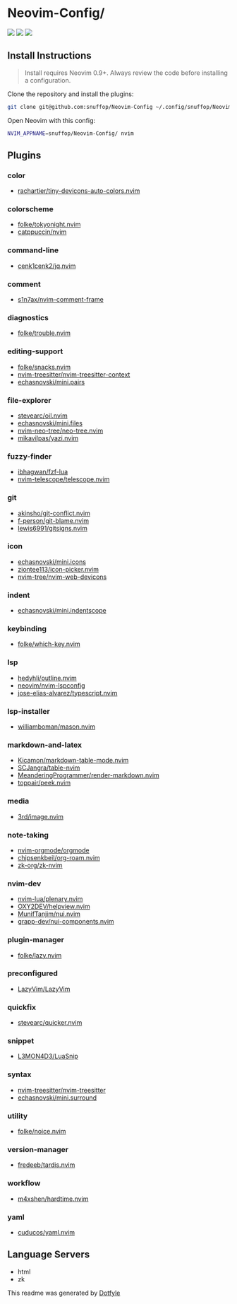 # Neovim-Config/

<a href="https://dotfyle.com/snuffop/neovim-config"><img src="https://dotfyle.com/snuffop/neovim-config/badges/plugins?style=flat" /></a>
<a href="https://dotfyle.com/snuffop/neovim-config"><img src="https://dotfyle.com/snuffop/neovim-config/badges/leaderkey?style=flat" /></a>
<a href="https://dotfyle.com/snuffop/neovim-config"><img src="https://dotfyle.com/snuffop/neovim-config/badges/plugin-manager?style=flat" /></a>


## Install Instructions

 > Install requires Neovim 0.9+. Always review the code before installing a configuration.

Clone the repository and install the plugins:

```sh
git clone git@github.com:snuffop/Neovim-Config ~/.config/snuffop/Neovim-Config
```

Open Neovim with this config:

```sh
NVIM_APPNAME=snuffop/Neovim-Config/ nvim
```

## Plugins

### color

+ [rachartier/tiny-devicons-auto-colors.nvim](https://dotfyle.com/plugins/rachartier/tiny-devicons-auto-colors.nvim)
### colorscheme

+ [folke/tokyonight.nvim](https://dotfyle.com/plugins/folke/tokyonight.nvim)
+ [catppuccin/nvim](https://dotfyle.com/plugins/catppuccin/nvim)
### command-line

+ [cenk1cenk2/jq.nvim](https://dotfyle.com/plugins/cenk1cenk2/jq.nvim)
### comment

+ [s1n7ax/nvim-comment-frame](https://dotfyle.com/plugins/s1n7ax/nvim-comment-frame)
### diagnostics

+ [folke/trouble.nvim](https://dotfyle.com/plugins/folke/trouble.nvim)
### editing-support

+ [folke/snacks.nvim](https://dotfyle.com/plugins/folke/snacks.nvim)
+ [nvim-treesitter/nvim-treesitter-context](https://dotfyle.com/plugins/nvim-treesitter/nvim-treesitter-context)
+ [echasnovski/mini.pairs](https://dotfyle.com/plugins/echasnovski/mini.pairs)
### file-explorer

+ [stevearc/oil.nvim](https://dotfyle.com/plugins/stevearc/oil.nvim)
+ [echasnovski/mini.files](https://dotfyle.com/plugins/echasnovski/mini.files)
+ [nvim-neo-tree/neo-tree.nvim](https://dotfyle.com/plugins/nvim-neo-tree/neo-tree.nvim)
+ [mikavilpas/yazi.nvim](https://dotfyle.com/plugins/mikavilpas/yazi.nvim)
### fuzzy-finder

+ [ibhagwan/fzf-lua](https://dotfyle.com/plugins/ibhagwan/fzf-lua)
+ [nvim-telescope/telescope.nvim](https://dotfyle.com/plugins/nvim-telescope/telescope.nvim)
### git

+ [akinsho/git-conflict.nvim](https://dotfyle.com/plugins/akinsho/git-conflict.nvim)
+ [f-person/git-blame.nvim](https://dotfyle.com/plugins/f-person/git-blame.nvim)
+ [lewis6991/gitsigns.nvim](https://dotfyle.com/plugins/lewis6991/gitsigns.nvim)
### icon

+ [echasnovski/mini.icons](https://dotfyle.com/plugins/echasnovski/mini.icons)
+ [ziontee113/icon-picker.nvim](https://dotfyle.com/plugins/ziontee113/icon-picker.nvim)
+ [nvim-tree/nvim-web-devicons](https://dotfyle.com/plugins/nvim-tree/nvim-web-devicons)
### indent

+ [echasnovski/mini.indentscope](https://dotfyle.com/plugins/echasnovski/mini.indentscope)
### keybinding

+ [folke/which-key.nvim](https://dotfyle.com/plugins/folke/which-key.nvim)
### lsp

+ [hedyhli/outline.nvim](https://dotfyle.com/plugins/hedyhli/outline.nvim)
+ [neovim/nvim-lspconfig](https://dotfyle.com/plugins/neovim/nvim-lspconfig)
+ [jose-elias-alvarez/typescript.nvim](https://dotfyle.com/plugins/jose-elias-alvarez/typescript.nvim)
### lsp-installer

+ [williamboman/mason.nvim](https://dotfyle.com/plugins/williamboman/mason.nvim)
### markdown-and-latex

+ [Kicamon/markdown-table-mode.nvim](https://dotfyle.com/plugins/Kicamon/markdown-table-mode.nvim)
+ [SCJangra/table-nvim](https://dotfyle.com/plugins/SCJangra/table-nvim)
+ [MeanderingProgrammer/render-markdown.nvim](https://dotfyle.com/plugins/MeanderingProgrammer/render-markdown.nvim)
+ [toppair/peek.nvim](https://dotfyle.com/plugins/toppair/peek.nvim)
### media

+ [3rd/image.nvim](https://dotfyle.com/plugins/3rd/image.nvim)
### note-taking

+ [nvim-orgmode/orgmode](https://dotfyle.com/plugins/nvim-orgmode/orgmode)
+ [chipsenkbeil/org-roam.nvim](https://dotfyle.com/plugins/chipsenkbeil/org-roam.nvim)
+ [zk-org/zk-nvim](https://dotfyle.com/plugins/zk-org/zk-nvim)
### nvim-dev

+ [nvim-lua/plenary.nvim](https://dotfyle.com/plugins/nvim-lua/plenary.nvim)
+ [OXY2DEV/helpview.nvim](https://dotfyle.com/plugins/OXY2DEV/helpview.nvim)
+ [MunifTanjim/nui.nvim](https://dotfyle.com/plugins/MunifTanjim/nui.nvim)
+ [grapp-dev/nui-components.nvim](https://dotfyle.com/plugins/grapp-dev/nui-components.nvim)
### plugin-manager

+ [folke/lazy.nvim](https://dotfyle.com/plugins/folke/lazy.nvim)
### preconfigured

+ [LazyVim/LazyVim](https://dotfyle.com/plugins/LazyVim/LazyVim)
### quickfix

+ [stevearc/quicker.nvim](https://dotfyle.com/plugins/stevearc/quicker.nvim)
### snippet

+ [L3MON4D3/LuaSnip](https://dotfyle.com/plugins/L3MON4D3/LuaSnip)
### syntax

+ [nvim-treesitter/nvim-treesitter](https://dotfyle.com/plugins/nvim-treesitter/nvim-treesitter)
+ [echasnovski/mini.surround](https://dotfyle.com/plugins/echasnovski/mini.surround)
### utility

+ [folke/noice.nvim](https://dotfyle.com/plugins/folke/noice.nvim)
### version-manager

+ [fredeeb/tardis.nvim](https://dotfyle.com/plugins/fredeeb/tardis.nvim)
### workflow

+ [m4xshen/hardtime.nvim](https://dotfyle.com/plugins/m4xshen/hardtime.nvim)
### yaml

+ [cuducos/yaml.nvim](https://dotfyle.com/plugins/cuducos/yaml.nvim)
## Language Servers

+ html
+ zk


 This readme was generated by [Dotfyle](https://dotfyle.com)

